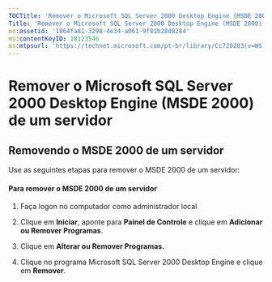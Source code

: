 ```yaml
---
TOCTitle: 'Remover o Microsoft SQL Server 2000 Desktop Engine (MSDE 2000) de um servidor'
Title: 'Remover o Microsoft SQL Server 2000 Desktop Engine (MSDE 2000) de um servidor'
ms:assetid: '1864fa81-3298-4e34-a061-9f81b28d8284'
ms:contentKeyID: 18123546
ms:mtpsurl: 'https://technet.microsoft.com/pt-br/library/Cc720203(v=WS.10)'
---
```


Remover o Microsoft SQL Server 2000 Desktop Engine (MSDE 2000) de um servidor
=============================================================================

Removendo o MSDE 2000 de um servidor
------------------------------------

Use as seguintes etapas para remover o MSDE 2000 de um servidor:

#### Para remover o MSDE 2000 de um servidor

1.  Faça logon no computador como administrador local

2.  Clique em **Iniciar**, aponte para **Painel de Controle** e clique em **Adicionar ou Remover Programas**.

3.  Clique em **Alterar ou Remover Programas.**

4.  Clique no programa Microsoft SQL Server 2000 Desktop Engine e clique em **Remover**.
